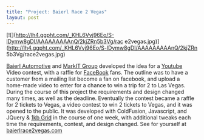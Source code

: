 ```yaml
--- 
title: "Project: Baierl Race 2 Vegas" 
layout: post 
--- 
```


[![](http://lh4.ggpht.com/_KHL6Vvj96Eo/S-lDymw8gDI/AAAAAAAAAnQ/2kjZRn5b3Vg/rac
e2vegas.jpg)](http://lh4.ggpht.com/_KHL6Vvj96Eo/S-lDymw8gDI/AAAAAAAAAnQ/2kjZRn
5b3Vg/race2vegas.jpg)


[Baierl Automotive](http://baierl.com/) and [MarkIT
Group](http://markitgroupmedia.blogspot.com/) developed the idea for a
[Youtube](http://youtube.com/) Video contest, with a raffle for
[FaceBook](http://facebook.com/) fans. The outline was to have a customer from
a mailing list become a fan on facebook, and upload a home-made video to enter
for a chance to win a trip for 2 to Las Vegas. During the course of this
project the requirements and design changed many times, as well as the
deadline. Eventually the contest became a raffle for 2 tickets to Vegas, a
video contest to win 2 tickets to Vegas, and it was opened to the public. It
was developed with ColdFusion, Javascript, and JQuery & [1kb
Grid](http://www.1kbgrid.com/) in the course of one week, with additional
tweaks each time the requirements, contest, and design changed. See for
yourself at [baierlrace2vegas.com](http://baierlrace2vegas.com/)
